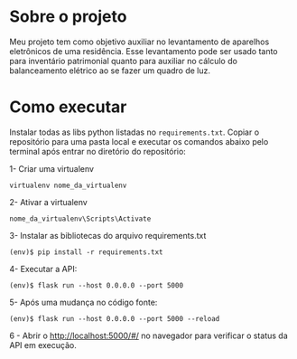 # Sobre o projeto
Meu projeto tem como objetivo auxiliar no levantamento de aparelhos eletrônicos de uma residência. Esse levantamento pode ser usado tanto para inventário patrimonial quanto para auxiliar no cálculo do balanceamento elétrico ao se fazer um quadro de luz.

# Como executar


Instalar todas as libs python listadas no `requirements.txt`.
Copiar o repositório para uma pasta local e executar os comandos abaixo pelo terminal após entrar no diretório do repositório:

1- Criar uma virtualenv
```
virtualenv nome_da_virtualenv
```

2- Ativar a virtualenv
```
nome_da_virtualenv\Scripts\Activate
```

3- Instalar as bibliotecas do arquivo requirements.txt 
```
(env)$ pip install -r requirements.txt
```

4- Executar a API:

```
(env)$ flask run --host 0.0.0.0 --port 5000
```
5- Após uma mudança no código fonte:

```
(env)$ flask run --host 0.0.0.0 --port 5000 --reload
```

6 - Abrir o [http://localhost:5000/#/](http://localhost:5000/#/) no navegador para verificar o status da API em execução.
